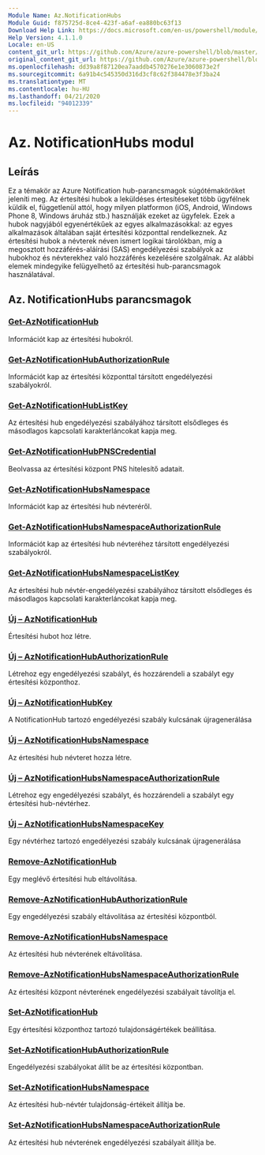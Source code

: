 ```yaml
---
Module Name: Az.NotificationHubs
Module Guid: f875725d-8ce4-423f-a6af-ea880bc63f13
Download Help Link: https://docs.microsoft.com/en-us/powershell/module/az.notificationhubs
Help Version: 4.1.1.0
Locale: en-US
content_git_url: https://github.com/Azure/azure-powershell/blob/master/src/NotificationHubs/NotificationHubs/help/Az.NotificationHubs.md
original_content_git_url: https://github.com/Azure/azure-powershell/blob/master/src/NotificationHubs/NotificationHubs/help/Az.NotificationHubs.md
ms.openlocfilehash: dd39a8f87120ea7aaddb4570276e1e3060873e2f
ms.sourcegitcommit: 6a91b4c545350d316d3cf8c62f384478e3f3ba24
ms.translationtype: MT
ms.contentlocale: hu-HU
ms.lasthandoff: 04/21/2020
ms.locfileid: "94012339"
---
```

# Az. NotificationHubs modul
## Leírás
Ez a témakör az Azure Notification hub-parancsmagok súgótémaköröket jeleníti meg. Az értesítési hubok a leküldéses értesítéseket több ügyfélnek küldik el, függetlenül attól, hogy milyen platformon (iOS, Android, Windows Phone 8, Windows áruház stb.) használják ezeket az ügyfelek. Ezek a hubok nagyjából egyenértékűek az egyes alkalmazásokkal: az egyes alkalmazások általában saját értesítési központtal rendelkeznek. Az értesítési hubok a névterek néven ismert logikai tárolókban, míg a megosztott hozzáférés-aláírási (SAS) engedélyezési szabályok az hubokhoz és névterekhez való hozzáférés kezelésére szolgálnak. Az alábbi elemek mindegyike felügyelhető az értesítési hub-parancsmagok használatával.

## Az. NotificationHubs parancsmagok
### [Get-AzNotificationHub](Get-AzNotificationHub.md)
Információt kap az értesítési hubokról.

### [Get-AzNotificationHubAuthorizationRule](Get-AzNotificationHubAuthorizationRule.md)
Információt kap az értesítési központtal társított engedélyezési szabályokról.

### [Get-AzNotificationHubListKey](Get-AzNotificationHubListKey.md)
Az értesítési hub engedélyezési szabályához társított elsődleges és másodlagos kapcsolati karakterláncokat kapja meg.

### [Get-AzNotificationHubPNSCredential](Get-AzNotificationHubPNSCredential.md)
Beolvassa az értesítési központ PNS hitelesítő adatait.

### [Get-AzNotificationHubsNamespace](Get-AzNotificationHubsNamespace.md)
Információt kap az értesítési hub névteréről.

### [Get-AzNotificationHubsNamespaceAuthorizationRule](Get-AzNotificationHubsNamespaceAuthorizationRule.md)
Információt kap az értesítési hub névteréhez társított engedélyezési szabályokról.

### [Get-AzNotificationHubsNamespaceListKey](Get-AzNotificationHubsNamespaceListKey.md)
Az értesítési hub névtér-engedélyezési szabályához társított elsődleges és másodlagos kapcsolati karakterláncokat kapja meg.

### [Új – AzNotificationHub](New-AzNotificationHub.md)
Értesítési hubot hoz létre.

### [Új – AzNotificationHubAuthorizationRule](New-AzNotificationHubAuthorizationRule.md)
Létrehoz egy engedélyezési szabályt, és hozzárendeli a szabályt egy értesítési központhoz.

### [Új – AzNotificationHubKey](New-AzNotificationHubKey.md)
A NotificationHub tartozó engedélyezési szabály kulcsának újragenerálása

### [Új – AzNotificationHubsNamespace](New-AzNotificationHubsNamespace.md)
Az értesítési hub névteret hozza létre.

### [Új – AzNotificationHubsNamespaceAuthorizationRule](New-AzNotificationHubsNamespaceAuthorizationRule.md)
Létrehoz egy engedélyezési szabályt, és hozzárendeli a szabályt egy értesítési hub-névtérhez.

### [Új – AzNotificationHubsNamespaceKey](New-AzNotificationHubsNamespaceKey.md)
Egy névtérhez tartozó engedélyezési szabály kulcsának újragenerálása

### [Remove-AzNotificationHub](Remove-AzNotificationHub.md)
Egy meglévő értesítési hub eltávolítása.

### [Remove-AzNotificationHubAuthorizationRule](Remove-AzNotificationHubAuthorizationRule.md)
Egy engedélyezési szabály eltávolítása az értesítési központból.

### [Remove-AzNotificationHubsNamespace](Remove-AzNotificationHubsNamespace.md)
Az értesítési hub névterének eltávolítása.

### [Remove-AzNotificationHubsNamespaceAuthorizationRule](Remove-AzNotificationHubsNamespaceAuthorizationRule.md)
Az értesítési központ névterének engedélyezési szabályait távolítja el.

### [Set-AzNotificationHub](Set-AzNotificationHub.md)
Egy értesítési központhoz tartozó tulajdonságértékek beállítása.

### [Set-AzNotificationHubAuthorizationRule](Set-AzNotificationHubAuthorizationRule.md)
Engedélyezési szabályokat állít be az értesítési központban.

### [Set-AzNotificationHubsNamespace](Set-AzNotificationHubsNamespace.md)
Az értesítési hub-névtér tulajdonság-értékeit állítja be.

### [Set-AzNotificationHubsNamespaceAuthorizationRule](Set-AzNotificationHubsNamespaceAuthorizationRule.md)
Az értesítési hub névterének engedélyezési szabályait állítja be.

